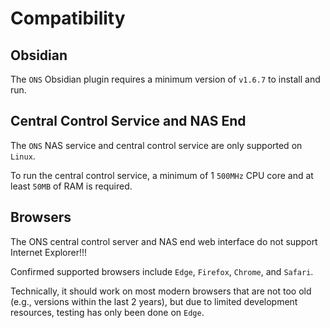 # Compatibility

## Obsidian

The `ONS` Obsidian plugin requires a minimum version of `v1.6.7` to install and run.

## Central Control Service and NAS End

The `ONS` NAS service and central control service are only supported on `Linux`.

To run the central control service, a minimum of 1 `500MHz` CPU core and at least `50MB` of RAM is required.

## Browsers

The ONS central control server and NAS end web interface do not support Internet Explorer!!!

Confirmed supported browsers include `Edge`, `Firefox`, `Chrome`, and `Safari`.

Technically, it should work on most modern browsers that are not too old (e.g., versions within the last 2 years), but due to limited development resources, testing has only been done on `Edge`.
